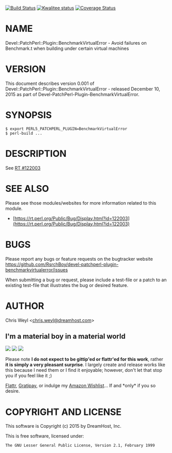 [![Build Status](https://travis-ci.org/RsrchBoy/devel-patchperl-plugin-benchmarkvirtualerror.svg?branch=master)](https://travis-ci.org/RsrchBoy/devel-patchperl-plugin-benchmarkvirtualerror)
[![Kwalitee status](http://cpants.cpanauthors.org/dist/Devel-PatchPerl-Plugin-BenchmarkVirtualError.png)](http://cpants.charsbar.org/dist/overview/Devel-PatchPerl-Plugin-BenchmarkVirtualError)
[![Coverage Status](https://coveralls.io/repos/RsrchBoy/devel-patchperl-plugin-benchmarkvirtualerror/badge.png?branch=master)](https://coveralls.io/r/RsrchBoy/devel-patchperl-plugin-benchmarkvirtualerror?branch=master)

# NAME

Devel::PatchPerl::Plugin::BenchmarkVirtualError - Avoid failures on Benchmark.t when building under certain virtual machines

# VERSION

This document describes version 0.001 of Devel::PatchPerl::Plugin::BenchmarkVirtualError - released December 10, 2015 as part of Devel-PatchPerl-Plugin-BenchmarkVirtualError.

# SYNOPSIS

    $ export PERL5_PATCHPERL_PLUGIN=BenchmarkVirtualError
    $ perl-build ...

# DESCRIPTION

See [RT #122003](https://rt.perl.org/Public/Bug/Display.html?id=122003)

# SEE ALSO

Please see those modules/websites for more information related to this module.

- [https://rt.perl.org/Public/Bug/Display.html?id=122003](https://rt.perl.org/Public/Bug/Display.html?id=122003)

# BUGS

Please report any bugs or feature requests on the bugtracker website
https://github.com/RsrchBoy/devel-patchperl-plugin-benchmarkvirtualerror/issues

When submitting a bug or request, please include a test-file or a
patch to an existing test-file that illustrates the bug or desired
feature.

# AUTHOR

Chris Weyl &lt;chris.weyl@dreamhost.com>

## I'm a material boy in a material world

<div>
    <a href="https://gratipay.com/RsrchBoy/"><img src="http://img.shields.io/gratipay/RsrchBoy.svg" /></a>
    <a href="http://bit.ly/rsrchboys-wishlist"><img src="http://wps.io/wp-content/uploads/2014/05/amazon_wishlist.resized.png" /></a>
    <a href="https://flattr.com/submit/auto?user_id=RsrchBoy&url=https%3A%2F%2Fgithub.com%2FRsrchBoy%2Fdevel-patchperl-plugin-benchmarkvirtualerror&title=RsrchBoy's%20CPAN%20Devel-PatchPerl-Plugin-BenchmarkVirtualError&tags=%22RsrchBoy's%20Devel-PatchPerl-Plugin-BenchmarkVirtualError%20in%20the%20CPAN%22"><img src="http://api.flattr.com/button/flattr-badge-large.png" /></a>
</div>

Please note **I do not expect to be gittip'ed or flattr'ed for this work**,
rather **it is simply a very pleasant surprise**. I largely create and release
works like this because I need them or I find it enjoyable; however, don't let
that stop you if you feel like it ;)

[Flattr](https://flattr.com/submit/auto?user_id=RsrchBoy&url=https%3A%2F%2Fgithub.com%2FRsrchBoy%2Fdevel-patchperl-plugin-benchmarkvirtualerror&title=RsrchBoy&#x27;s%20CPAN%20Devel-PatchPerl-Plugin-BenchmarkVirtualError&tags=%22RsrchBoy&#x27;s%20Devel-PatchPerl-Plugin-BenchmarkVirtualError%20in%20the%20CPAN%22),
[Gratipay](https://gratipay.com/RsrchBoy/), or indulge my
[Amazon Wishlist](http://bit.ly/rsrchboys-wishlist)...  If and \*only\* if you so desire.

# COPYRIGHT AND LICENSE

This software is Copyright (c) 2015 by DreamHost, Inc.

This is free software, licensed under:

    The GNU Lesser General Public License, Version 2.1, February 1999
